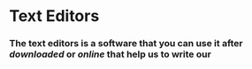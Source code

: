 # Text Editors

### The **text editors** is a software that you can use it after *downloaded* or *online* that help us to write our  
